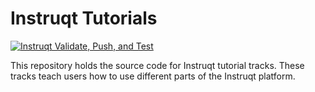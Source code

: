 # Instruqt Tutorials
[![Instruqt Validate, Push, and Test](https://github.com/instruqt/tutorials/actions/workflows/validate-push-test.yml/badge.svg)](https://github.com/instruqt/tutorials/actions/workflows/validate-push-test.yml)

This repository holds the source code for Instruqt tutorial tracks. These tracks teach users how to use different parts of the Instruqt platform.
